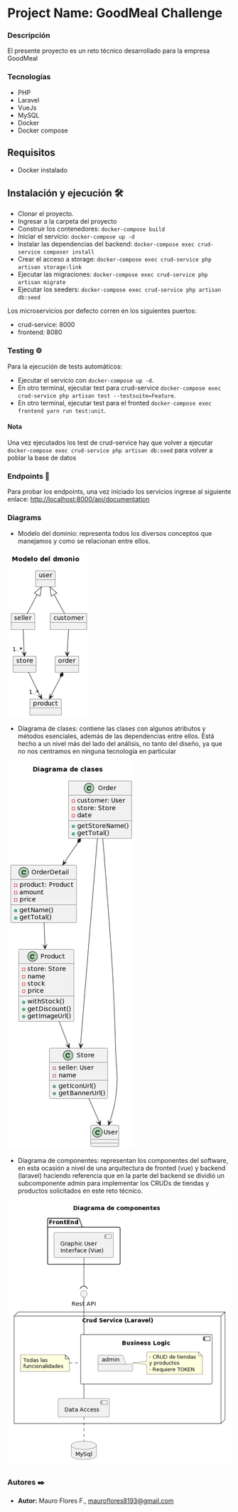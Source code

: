 # Project Name: GoodMeal Challenge

### Descripción

El presente proyecto es un reto técnico desarrollado para la empresa GoodMeal

### Tecnologías

* PHP
* Laravel
* VueJs
* MySQL
* Docker
* Docker compose

## Requisitos

- Docker instalado

## Instalación y ejecución 🛠️

- Clonar el proyecto.
- Ingresar a la carpeta del proyecto
- Construir los contenedores: `docker-compose build`
- Iniciar el servicio: `docker-compose up -d`
- Instalar las dependencias del backend: `docker-compose exec crud-service composer install`
- Crear el acceso a storage: `docker-compose exec crud-service php artisan storage:link`
- Ejecutar las migraciones: `docker-compose exec crud-service php artisan migrate`
- Ejecutar los seeders: `docker-compose exec crud-service php artisan db:seed`

Los microservicios por defecto corren en los siguientes puertos:

- crud-service: 8000
- frontend: 8080

### Testing ⚙️

Para la ejecución de tests automáticos:

- Ejecutar el servicio con `docker-compose up -d`.
- En otro terminal, ejecutar test para
  crud-service `docker-compose exec crud-service php artisan test --testsuite=Feature`.
- En otro terminal, ejecutar test para el fronted `docker-compose exec frontend yarn run test:unit`.

#### Nota

Una vez ejecutados los test de crud-service hay que volver a ejecutar
`docker-compose exec crud-service php artisan db:seed` para volver a poblar la base de datos

### Endpoints 📄

Para probar los endpoints, una vez iniciado los servicios ingrese al siguiente enlace:
[http://localhost:8000/api/documentation](http://localhost:8000/api/documentation)

### Diagrams

- Modelo del dominio: representa todos los diversos conceptos que manejamos y como se relacionan entre ellos.

![Model del dominio](docs/domain-model-diagram.png "Model del dominio")

- Diagrama de clases: contiene las clases con algunos atributos y métodos esenciales, además de las dependencias entre
  ellos. Está hecho a un nivel más del lado del análisis, no tanto del diseño, ya que no nos centramos en ninguna
  tecnología en particular

![Diagrama de clases](docs/class-diagram.png "Diagrama de clases")

- Diagrama de componentes: representan los componentes del software, en esta ocasión a nivel de una arquitectura de
  fronted (vue) y backend (laravel) haciendo referencia que en la parte del backend se dividió un subcomponente admin
  para implementar los CRUDs de tiendas y productos solicitados en este reto técnico.

![Diagrama de componentes](docs/component-diagram.png "Diagrama de componentes")

### Autores ✒️

* **Autor:** Mauro Flores F., mauroflores8193@gmail.com
